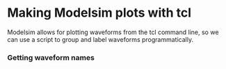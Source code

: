 # Making Modelsim plots with tcl
Modelsim allows for plotting waveforms from the tcl command line, so we can use a script to group
and label waveforms programmatically.


### Getting waveform names